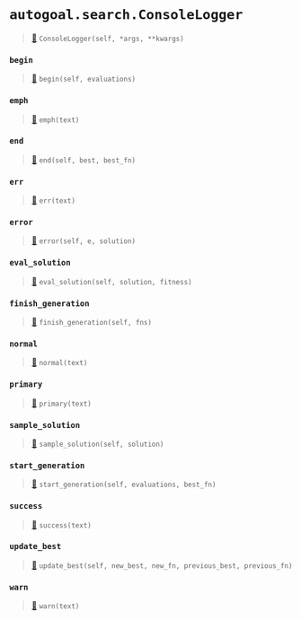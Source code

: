 # `autogoal.search.ConsoleLogger`

> [📝](https://github.com/autogal/autogoal/blob/master/autogoal/search/_base.py#L215)
> `ConsoleLogger(self, *args, **kwargs)`

### `begin`

> [📝](https://github.com/autogoal/autogoal/blob/master/autogoal/search/_base.py#L216)
> `begin(self, evaluations)`

### `emph`

> [📝](https://github.com/autogoal/autogoal/blob/master/autogoal/search/_base.py#L225)
> `emph(text)`

### `end`

> [📝](https://github.com/autogoal/autogoal/blob/master/autogoal/search/_base.py#L264)
> `end(self, best, best_fn)`

### `err`

> [📝](https://github.com/autogoal/autogoal/blob/master/autogoal/search/_base.py#L241)
> `err(text)`

### `error`

> [📝](https://github.com/autogoal/autogoal/blob/master/autogoal/search/_base.py#L261)
> `error(self, e, solution)`

### `eval_solution`

> [📝](https://github.com/autogoal/autogoal/blob/master/autogoal/search/_base.py#L271)
> `eval_solution(self, solution, fitness)`

### `finish_generation`

> [📝](https://github.com/autogoal/autogoal/blob/master/autogoal/search/_base.py#L199)
> `finish_generation(self, fns)`

### `normal`

> [📝](https://github.com/autogoal/autogoal/blob/master/autogoal/search/_base.py#L221)
> `normal(text)`

### `primary`

> [📝](https://github.com/autogoal/autogoal/blob/master/autogoal/search/_base.py#L233)
> `primary(text)`

### `sample_solution`

> [📝](https://github.com/autogoal/autogoal/blob/master/autogoal/search/_base.py#L267)
> `sample_solution(self, solution)`

### `start_generation`

> [📝](https://github.com/autogoal/autogoal/blob/master/autogoal/search/_base.py#L245)
> `start_generation(self, evaluations, best_fn)`

### `success`

> [📝](https://github.com/autogoal/autogoal/blob/master/autogoal/search/_base.py#L229)
> `success(text)`

### `update_best`

> [📝](https://github.com/autogoal/autogoal/blob/master/autogoal/search/_base.py#L274)
> `update_best(self, new_best, new_fn, previous_best, previous_fn)`

### `warn`

> [📝](https://github.com/autogoal/autogoal/blob/master/autogoal/search/_base.py#L237)
> `warn(text)`


